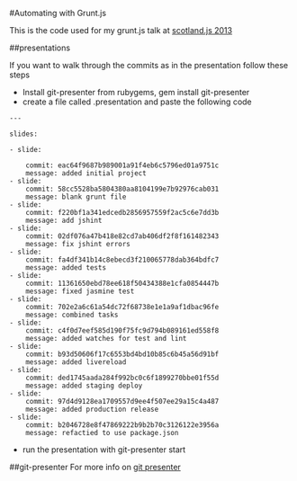 #Automating with Grunt.js

This is the code used for my grunt.js talk at [scotland.js 2013](http://http://scotlandjs.com/)

##presentations

If you want to walk through the commits as in the presentation follow these steps

- Install git-presenter from rubygems, gem install git-presenter
- create a file called .presentation and paste the following code
```
---

slides:

- slide:

    commit: eac64f9687b989001a91f4eb6c5796ed01a9751c
    message: added initial project
- slide:
    commit: 58cc5528ba5804380aa8104199e7b92976cab031
    message: blank grunt file
- slide:
    commit: f220bf1a341edcedb2856957559f2ac5c6e7dd3b
    message: add jshint
- slide:
    commit: 02df076a47b418e82cd7ab406df2f8f161482343
    message: fix jshint errors
- slide:
    commit: fa4df341b14c8ebecd3f210065778dab364bdfc7
    message: added tests
- slide:
    commit: 11361650ebd78ee618f50434388e1cfa0854447b
    message: fixed jasmine test
- slide:
    commit: 702e2a6c61a54dc72f68738e1e1a9af1dbac96fe
    message: combined tasks
- slide:
    commit: c4f0d7eef585d190f75fc9d794b089161ed558f8
    message: added watches for test and lint
- slide:
    commit: b93d50606f17c6553bd4bd10b85c6b45a56d91bf
    message: added livereload
- slide:
    commit: ded1745aada284f992bc0c6f1899270bbe01f55d
    message: added staging deploy
- slide:
    commit: 97d4d9128ea1709557d9ee4f507ee29a15c4a487
    message: added production release
- slide:
    commit: b2046728e8f47869222b9b2b70c3126122e3956a
    message: refactied to use package.json
```
- run the presentation with git-presenter start

##git-presenter
For more info on [git presenter](http://github.com/pythonandchips/git-presenter)
